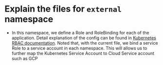 # Explain the files for `external` namespace
- In this namespace, we define a Role and RoleBinding for each of the application. Detail explanation of the config can be found in [Kubernetes RBAC documentation](https://kubernetes.io/docs/reference/access-authn-authz/rbac/). Noted that, with the current file, we bind a service Role to a service account in each namespace. This will allows us to further map the Kubernetes Service Account to Cloud Service account such as GCP
